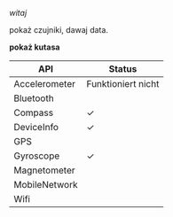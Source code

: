*witaj*

pokaż czujniki, dawaj data.

__pokaż kutasa__


| API | Status |
|---|---|
| Accelerometer | Funktioniert nicht |
| Bluetooth |  |
| Compass | ✓ |
| DeviceInfo | ✓ |
| GPS |  |
| Gyroscope | ✓ |
| Magnetometer |  |
| MobileNetwork |  |
| Wifi |  |

